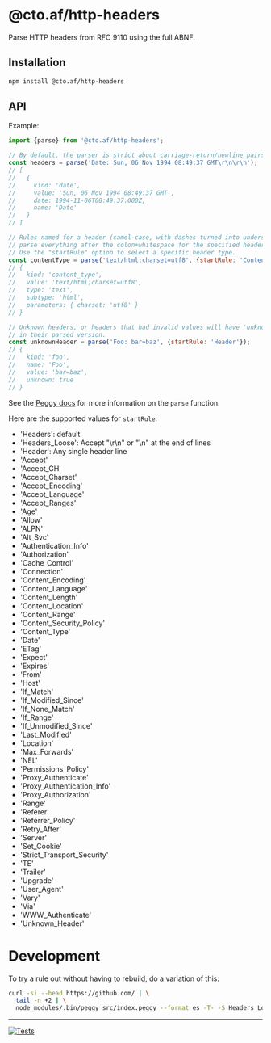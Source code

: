 # @cto.af/http-headers

Parse HTTP headers from RFC 9110 using the full ABNF.

## Installation

```sh
npm install @cto.af/http-headers
```

## API

Example:

```js
import {parse} from '@cto.af/http-headers';

// By default, the parser is strict about carriage-return/newline pairs.
const headers = parse('Date: Sun, 06 Nov 1994 08:49:37 GMT\r\n\r\n');
// [
//   {
//     kind: 'date',
//     value: 'Sun, 06 Nov 1994 08:49:37 GMT',
//     date: 1994-11-06T08:49:37.000Z,
//     name: 'Date'
//   }
// ]

// Rules named for a header (camel-case, with dashes turned into underscores)
// parse everything after the colon+whitespace for the specified header.
// Use the "startRule" option to select a specific header type.
const contentType = parse('text/html;charset=utf8', {startRule: 'Content_Type'});
// {
//   kind: 'content_type',
//   value: 'text/html;charset=utf8',
//   type: 'text',
//   subtype: 'html',
//   parameters: { charset: 'utf8' }
// }

// Unknown headers, or headers that had invalid values will have 'unknown: true'
// in their parsed version.
const unknownHeader = parse('Foo: bar=baz', {startRule: 'Header'});
// {
//   kind: 'foo',
//   name: 'Foo',
//   value: 'bar=baz',
//   unknown: true
// }
```

See the [Peggy docs](https://peggyjs.org/documentation.html#using-the-parser)
for more information on the `parse` function.

Here are the supported values for `startRule`:

  - 'Headers': default
  - 'Headers_Loose': Accept "\r\n" or "\n" at the end of lines
  - 'Header': Any single header line
  - 'Accept'
  - 'Accept_CH'
  - 'Accept_Charset'
  - 'Accept_Encoding'
  - 'Accept_Language'
  - 'Accept_Ranges'
  - 'Age'
  - 'Allow'
  - 'ALPN'
  - 'Alt_Svc'
  - 'Authentication_Info'
  - 'Authorization'
  - 'Cache_Control'
  - 'Connection'
  - 'Content_Encoding'
  - 'Content_Language'
  - 'Content_Length'
  - 'Content_Location'
  - 'Content_Range'
  - 'Content_Security_Policy'
  - 'Content_Type'
  - 'Date'
  - 'ETag'
  - 'Expect'
  - 'Expires'
  - 'From'
  - 'Host'
  - 'If_Match'
  - 'If_Modified_Since'
  - 'If_None_Match'
  - 'If_Range'
  - 'If_Unmodified_Since'
  - 'Last_Modified'
  - 'Location'
  - 'Max_Forwards'
  - 'NEL'
  - 'Permissions_Policy'
  - 'Proxy_Authenticate'
  - 'Proxy_Authentication_Info'
  - 'Proxy_Authorization'
  - 'Range'
  - 'Referer'
  - 'Referrer_Policy'
  - 'Retry_After'
  - 'Server'
  - 'Set_Cookie'
  - 'Strict_Transport_Security'
  - 'TE'
  - 'Trailer'
  - 'Upgrade'
  - 'User_Agent'
  - 'Vary'
  - 'Via'
  - 'WWW_Authenticate'
  - 'Unknown_Header'

# Development

To try a rule out without having to rebuild, do a variation of this:

```sh
curl -si --head https://github.com/ | \
  tail -n +2 | \
  node_modules/.bin/peggy src/index.peggy --format es -T- -S Headers_Loose
```

---
[![Tests](https://github.com/cto-af/http-headers/actions/workflows/node.js.yml/badge.svg)](https://github.com/cto-af/http-headers/actions/workflows/node.js.yml)
<!-- no coverage stats for generated files -->
<!-- [![codecov](https://codecov.io/gh/cto-af/http-headers/graph/badge.svg?token=R4kYlgO3hF)](https://codecov.io/gh/cto-af/http-headers) -->
